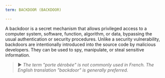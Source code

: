 ```yaml
---
term: BACKDOOR (BACKDOOR)

---
```

A backdoor is a secret mechanism that allows privileged access to a computer system, software, function, algorithm, or data, bypassing the usual authentication or security procedures. Unlike a security vulnerability, backdoors are intentionally introduced into the source code by malicious developers. They can be used to spy, manipulate, or steal sensitive information.

> ► *The term "porte dérobée" is not commonly used in French. The English translation "backdoor" is generally preferred.*